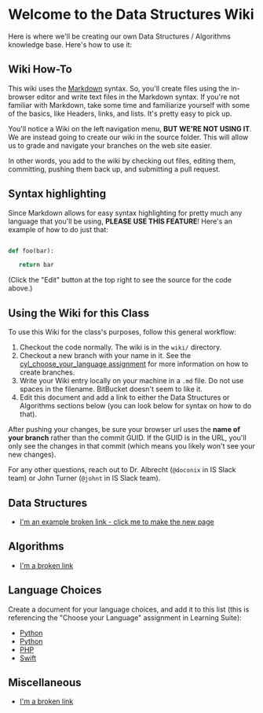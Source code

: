 # Welcome to the Data Structures Wiki

Here is where we'll be creating our own Data Structures / Algorithms knowledge base. Here's how to use it:

## Wiki How-To

This wiki uses the [Markdown](http://daringfireball.net/projects/markdown/) syntax. So, you'll create files using the in-browser editor and write text files in the Markdown syntax. If you're not familiar with Markdown, take some time and familiarize yourself with some of the basics, like Headers, links, and lists. It's pretty easy to pick up.

You'll notice a Wiki on the left navigation menu, **BUT WE'RE NOT USING IT**. We are instead going to create our wiki in the source folder.  This will allow us to grade and navigate your branches on the web site easier.

In other words, you add to the wiki by checking out files, editing them, committing, pushing them back up, and submitting a pull request.


## Syntax highlighting

Since Markdown allows for easy syntax highlighting for pretty much any language that you'll be using, **PLEASE USE THIS FEATURE**! Here's an example of how to do just that:

```python

def foo(bar):

   return bar

```

(Click the "Edit" button at the top right to see the source for the code above.)

## Using the Wiki for this Class

To use this Wiki for the class's purposes, follow this general workflow:

1. Checkout the code normally.  The wiki is in the `wiki/` directory.
1. Checkout a new branch with your name in it.  See the [cyl_choose_your_language assignment](https://bitbucket.org/jdt1204/byu_data_structures/src/master/assignments/cyl_choose_your_language/) for more information on how to create branches.
1. Write your Wiki entry locally on your machine in a `.md` file.  Do not use spaces in the filename.  BitBucket doesn't seem to like it.
1. Edit this document and add a link to either the Data Structures or Algorithms sections below (you can look below for syntax on how to do that).

After pushing your changes, be sure your browser url uses the **name of your branch** rather than the commit GUID.  If the GUID is in the URL, you'll only see the changes in that commit (which means you likely won't see your new changes).

For any other questions, reach out to Dr. Albrecht (`@doconix` in IS Slack team) or John Turner (`@johnt` in IS Slack team).

## Data Structures

- [I'm an example broken link - click me to make the new page](Example_Data_Structure.md)

## Algorithms

- [I'm a broken link](Example_Algorithm.md)

## Language Choices

Create a document for your language choices, and add it to this list (this is referencing the "Choose your Language" assignment in Learning Suite):

- [Python](Python_Choose_Language_Assignment.md)
- [Python](Everything_Python.md)
- [PHP](PHP.md)
- [Swift](swift.md)

## Miscellaneous

- [I'm a broken link](Example_Miscellaneous_Article.md)
